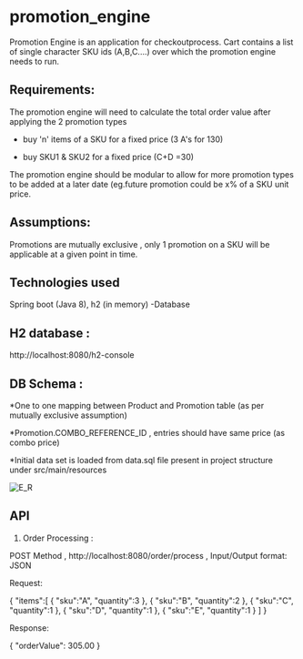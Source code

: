 # promotion_engine
Promotion Engine is an application for checkoutprocess. Cart contains a list of single character SKU ids (A,B,C....) 
over which the promotion engine needs to run.

## Requirements:

The promotion engine will need to calculate the total order value after applying the 2 promotion types

* buy 'n' items of a SKU for a fixed price (3 A's for 130)

* buy SKU1 & SKU2 for a fixed price (C+D =30)

The promotion engine should be modular to allow for more promotion types to be added at a later date (eg.future promotion 
could be x% of a SKU unit price.

## Assumptions:
Promotions are mutually exclusive , only 1 promotion on a SKU will be applicable at a given point in time.

## Technologies used
Spring boot (Java 8), h2 (in memory) -Database

## H2 database : 
http://localhost:8080/h2-console

## DB Schema :
*One to one mapping between Product and Promotion table (as per mutually exclusive assumption)

*Promotion.COMBO_REFERENCE_ID , entries should have same price (as combo price)

*Initial data set is loaded from data.sql file present in project structure under src/main/resources

![E_R](https://user-images.githubusercontent.com/74326762/99197348-3f8f5a80-2792-11eb-8c89-e8e6a5f1e7fb.jpg)


## API

1) Order Processing : 

POST Method , http://localhost:8080/order/process , Input/Output format: JSON

Request:

{
   "items":[
      {
         "sku":"A",
         "quantity":3
      },
      {
         "sku":"B",
         "quantity":2
      },
      {
         "sku":"C",
         "quantity":1
      },
      {
         "sku":"D",
         "quantity":1
      },
      {
         "sku":"E",
         "quantity":1
      }
   ]
}

Response:

{
    "orderValue": 305.00
}

